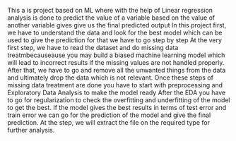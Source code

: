 This a is project based on ML where with the help of Linear regression analysis is done to predict the value of a variable based on the value of another variable gives give us the final predicted output In this project first, we have to understand the data and look for the best model which can be used to give the prediction for that we have to go step by step At the very first step, we have to read the dataset and do missing data treatmbecauseause you may build a biased machine learning model which will lead to incorrect results if the missing values are not handled properly. After that, we have to go and remove all the unwanted things from the data and ultimately drop the data which is not relevant. Once these steps of missing data treatment are done you have to start with preprocessing and Exploratory Data Analysis to make the model ready After the EDA you have to go for regularization to check the overfitting and underfitting of the model to get the best. If the model gives the best results in terms of test error and train error we can go for the prediction of the model and give the final prediction. At the step, we will extract the file on the required type for further analysis.

